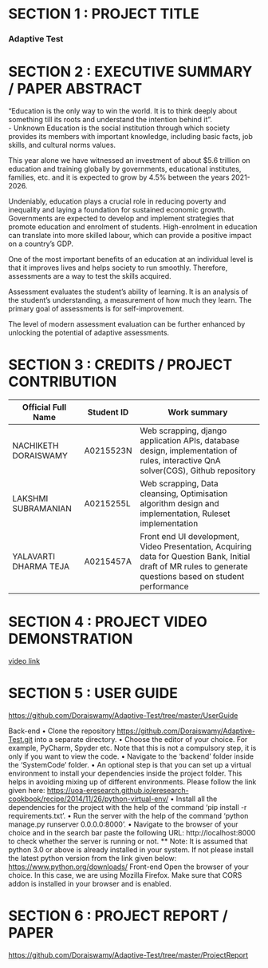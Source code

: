 # **SECTION 1 : PROJECT TITLE**

### **Adaptive Test**

# **SECTION 2 : EXECUTIVE SUMMARY / PAPER ABSTRACT**

 “Education is the only way to win the world. It is to think deeply about something till its roots and understand the intention behind it”. 	
         - Unknown
Education is the social institution through which society provides its members with important knowledge, including basic facts, job skills, and cultural norms values. 

This year alone we have witnessed an investment of about $5.6 trillion on education and training globally by governments, educational institutes, families, etc. and it is expected to grow by 4.5% between the years 2021-2026. 

Undeniably, education plays a crucial role in reducing poverty and inequality and laying a foundation for sustained economic growth. Governments are expected to develop and implement strategies that promote education and enrolment of students. High-enrolment in education can translate into more skilled labour, which can provide a positive impact on a country’s GDP.

One of the most important benefits of an education at an individual level is that it improves lives and helps society to run smoothly. Therefore, assessments are a way to test the skills acquired.

Assessment evaluates the student’s ability of learning. It is an analysis of the student’s understanding, a measurement of how much they learn. The primary goal of assessments is for self-improvement. 

The level of modern assessment evaluation can be further enhanced by unlocking the potential of adaptive assessments.

# SECTION 3 : CREDITS / PROJECT CONTRIBUTION

<!-- Tables -->
| Official Full Name	 | Student ID	| Work summary            |
| -----------------------| -------------| ------------------------|
| NACHIKETH DORAISWAMY   | A0215523N    | Web scrapping, django application APIs, database design, implementation of rules, interactive QnA solver(CGS), Github repository
| LAKSHMI SUBRAMANIAN    | A0215255L    | Web scrapping, Data cleansing, Optimisation algorithm design and implementation, Ruleset implementation
| YALAVARTI DHARMA TEJA  | A0215457A    | Front end UI development, Video Presentation, Acquiring data for Question Bank, Initial draft of MR rules to generate questions based on student performance

# SECTION 4 : PROJECT VIDEO DEMONSTRATION

[video link](https://github.com/Doraiswamy/Adaptive-Test/tree/master/Video)

# SECTION 5 : USER GUIDE

https://github.com/Doraiswamy/Adaptive-Test/tree/master/UserGuide

Back-end 
•	Clone the repository https://github.com/Doraiswamy/Adaptive-Test.git into a separate directory.
•	Choose the editor of your choice. For example, PyCharm, Spyder etc. Note that this is not a compulsory step, it is only if you want to view the code.
•	Navigate to the ‘backend’ folder inside the ‘SystemCode’ folder.
•	An optional step is that you can set up a virtual environment to install your dependencies inside the project folder. This helps in avoiding mixing up of different environments. Please follow the link given here: https://uoa-eresearch.github.io/eresearch-cookbook/recipe/2014/11/26/python-virtual-env/
•	Install all the dependencies for the project with the help of the command ‘pip install -r requirements.txt’.
•	Run the server with the help of the command ‘python manage.py runserver 0.0.0.0:8000’.
•	Navigate to the browser of your choice and in the search bar paste the following URL: http://localhost:8000 to check whether the server is running or not.
** Note: It is assumed that python 3.0 or above is already installed in your system. If not please install the latest python version from the link given below:
https://www.python.org/downloads/
Front-end 
Open the browser of your choice. In this case, we are using Mozilla Firefox. Make sure that CORS addon is installed in your browser and is enabled.

# SECTION 6 : PROJECT REPORT / PAPER

https://github.com/Doraiswamy/Adaptive-Test/tree/master/ProjectReport
